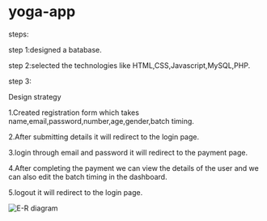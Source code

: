 # yoga-app
steps:

step 1:designed a batabase.

step 2:selected the technologies like HTML,CSS,Javascript,MySQL,PHP.

step 3:

Design strategy

1.Created registration form which takes name,email,password,number,age,gender,batch timing.

2.After submitting details it will redirect to the login page.

3.login through email and password it will redirect to the payment page.

4.After completing the payment we can view the details of the user and we can also edit the batch timing in the dashboard.

5.logout it will redirect to the login page.

![E-R diagram](https://github.com/Aasmitha-Grandhi/yoga-app/assets/142682191/71d989cc-8b2b-4f75-8e27-7623f2f93c91)
